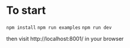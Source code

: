 # To start

`npm install`
`npm run examples`
`npm run dev`

then visit http://localhost:8001/ in your browser
